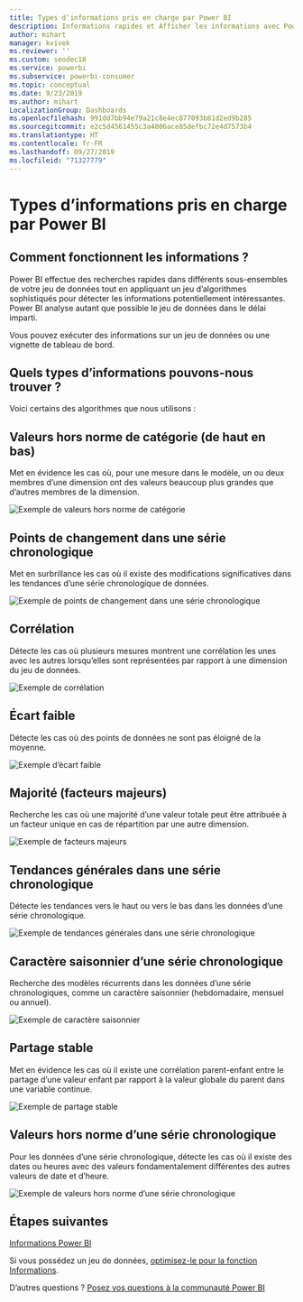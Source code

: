 ```yaml
---
title: Types d’informations pris en charge par Power BI
description: Informations rapides et Afficher les informations avec Power BI
author: mihart
manager: kvivek
ms.reviewer: ''
ms.custom: seodec18
ms.service: powerbi
ms.subservice: powerbi-consumer
ms.topic: conceptual
ms.date: 9/23/2019
ms.author: mihart
LocalizationGroup: Dashboards
ms.openlocfilehash: 991dd7bb94e79a21c8e4ec877093b81d2ed9b285
ms.sourcegitcommit: e2c5d4561455c3a4806ace85defbc72e4d7573b4
ms.translationtype: HT
ms.contentlocale: fr-FR
ms.lasthandoff: 09/27/2019
ms.locfileid: "71327779"
---
```

# <a name="types-of-insights-supported-by-power-bi"></a>Types d’informations pris en charge par Power BI
## <a name="how-does-insights-work"></a>Comment fonctionnent les informations ?
Power BI effectue des recherches rapides dans différents sous-ensembles de votre jeu de données tout en appliquant un jeu d’algorithmes sophistiqués pour détecter les informations potentiellement intéressantes. Power BI analyse autant que possible le jeu de données dans le délai imparti.

Vous pouvez exécuter des informations sur un jeu de données ou une vignette de tableau de bord.   

## <a name="what-types-of-insights-can-we-find"></a>Quels types d’informations pouvons-nous trouver ?
Voici certains des algorithmes que nous utilisons :

## <a name="category-outliers-topbottom"></a>Valeurs hors norme de catégorie (de haut en bas)
Met en évidence les cas où, pour une mesure dans le modèle, un ou deux membres d’une dimension ont des valeurs beaucoup plus grandes que d’autres membres de la dimension.  

![Exemple de valeurs hors norme de catégorie](./media/end-user-insight-types/pbi_auto_insight_types_category_outliers.png)

## <a name="change-points-in-a-time-series"></a>Points de changement dans une série chronologique
Met en surbrillance les cas où il existe des modifications significatives dans les tendances d’une série chronologique de données.

![Exemple de points de changement dans une série chronologique](./media/end-user-insight-types/pbi_auto_insight_types_changepoint.png)

## <a name="correlation"></a>Corrélation
Détecte les cas où plusieurs mesures montrent une corrélation les unes avec les autres lorsqu’elles sont représentées par rapport à une dimension du jeu de données.

![Exemple de corrélation](./media/end-user-insight-types/pbi_auto_insight_types_correlation.png)

## <a name="low-variance"></a>Écart faible
Détecte les cas où des points de données ne sont pas éloigné de la moyenne.

![Exemple d’écart faible](./media/end-user-insight-types/power-bi-low-variance.png)

## <a name="majority-major-factors"></a>Majorité (facteurs majeurs)
Recherche les cas où une majorité d’une valeur totale peut être attribuée à un facteur unique en cas de répartition par une autre dimension.  

![Exemple de facteurs majeurs](./media/end-user-insight-types/pbi_auto_insight_types_majority.png)

## <a name="overall-trends-in-time-series"></a>Tendances générales dans une série chronologique
Détecte les tendances vers le haut ou vers le bas dans les données d’une série chronologique.

![Exemple de tendances générales dans une série chronologique](./media/end-user-insight-types/pbi_auto_insight_types_trend.png)

## <a name="seasonality-in-time-series"></a>Caractère saisonnier d’une série chronologique
Recherche des modèles récurrents dans les données d’une série chronologiques, comme un caractère saisonnier (hebdomadaire, mensuel ou annuel).

![Exemple de caractère saisonnier](./media/end-user-insight-types/pbi_auto_insight_types_seasonality_new.png)

## <a name="steady-share"></a>Partage stable
Met en évidence les cas où il existe une corrélation parent-enfant entre le partage d’une valeur enfant par rapport à la valeur globale du parent dans une variable continue.

![Exemple de partage stable](./media/end-user-insight-types/pbi_auto_insight_types_steadyshare.png)

## <a name="time-series-outliers"></a>Valeurs hors norme d’une série chronologique
Pour les données d’une série chronologique, détecte les cas où il existe des dates ou heures avec des valeurs fondamentalement différentes des autres valeurs de date et d’heure.

![Exemple de valeurs hors norme d’une série chronologique](./media/end-user-insight-types/pbi_auto_insight_types_time_series_outliers.png)

## <a name="next-steps"></a>Étapes suivantes
[Informations Power BI](end-user-insights.md)

Si vous possédez un jeu de données, [optimisez-le pour la fonction Informations](../service-insights-optimize.md).

D’autres questions ? [Posez vos questions à la communauté Power BI](http://community.powerbi.com/)

